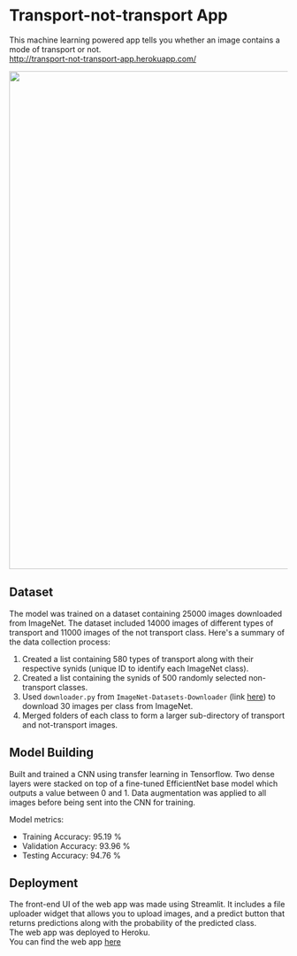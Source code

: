 # Transport-not-transport App
This machine learning powered app tells you whether an image contains a mode of transport or not. <br>
http://transport-not-transport-app.herokuapp.com/

<img src="https://user-images.githubusercontent.com/73251461/151224043-c80dd60a-51f2-43d2-87eb-09106687330e.png" width="900">

## Dataset
The model was trained on a dataset containing 25000 images downloaded from ImageNet. The dataset included 14000 images of different types of transport and 11000 images of the not transport class.
Here's a summary of the data collection process:
1. Created a list containing 580 types of transport along with their respective synids (unique ID to identify each ImageNet class). 
2. Created a list containing the synids of 500 randomly selected non-transport classes. 
3. Used `downloader.py` from `ImageNet-Datasets-Downloader` (link [here](https://github.com/mf1024/ImageNet-Datasets-Downloader)) to download 30 images per class from ImageNet. 
4. Merged folders of each class to form a larger sub-directory of transport and not-transport images. 

## Model Building
Built and trained a CNN using transfer learning in Tensorflow. Two dense layers were stacked on top of a fine-tuned EfficientNet base model which outputs a value between 0 and 1. Data augmentation was applied to all images before being sent into the CNN for training. 

Model metrics:
* Training Accuracy: 95.19 %
* Validation Accuracy: 93.96 %
* Testing Accuracy: 94.76 %

## Deployment
The front-end UI of the web app was made using Streamlit. It includes a file uploader widget that allows you to upload images, and a predict button that returns predictions along with the probability of the predicted class.<br>
The web app was deployed to Heroku. <br>
You can find the web app [here](http://transport-not-transport-app.herokuapp.com/)

